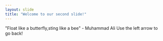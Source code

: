 ```yaml
---
layout: slide
title: "Welcome to our second slide!"
---
```

"Float like a butterfly,sting like a bee" - Muhammad Ali
Use the left arrow to go back!
